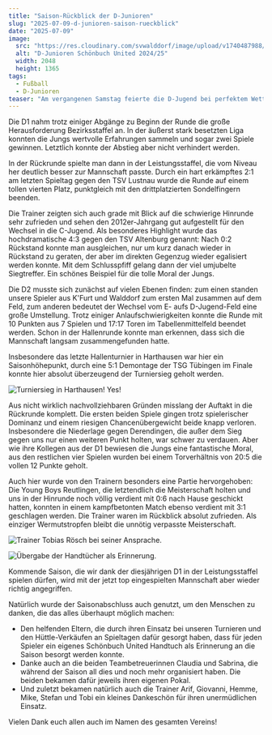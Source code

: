 ```yaml
---
title: "Saison-Rückblick der D-Junioren"
slug: "2025-07-09-d-junioren-saison-rueckblick"
date: "2025-07-09"
image:
  src: "https://res.cloudinary.com/svwalddorf/image/upload/v1740487988/2025-02-23-d-junioren-1_ixg654.jpg"
  alt: "D-Junioren Schönbuch United 2024/25"
  width: 2048
  height: 1365
tags:
  - Fußball
  - D-Junioren
teaser: "Am vergangenen Samstag feierte die D-Jugend bei perfektem Wetter ihren Saisonabschluss. Die Trainer zeigten sich sehr zufrieden mit der Entwicklung der Mannschaften und Spieler und ließen die Spielzeit Revue passieren"
---
```

Die D1 nahm trotz einiger Abgänge zu Beginn der Runde die große Herausforderung Bezirksstaffel an. In der äußerst stark besetzten Liga konnten die Jungs wertvolle Erfahrungen sammeln und sogar zwei Spiele gewinnen. Letztlich konnte der Abstieg aber nicht verhindert werden.

In der Rückrunde spielte man dann in der Leistungsstaffel, die vom Niveau her deutlich besser zur Mannschaft passte. Durch ein hart erkämpftes 2:1 am letzten Spieltag gegen den TSV Lustnau wurde die Runde auf einem tollen vierten Platz, punktgleich mit den drittplatzierten Sondelfingern beenden.

Die Trainer zeigten sich auch grade mit Blick auf die schwierige Hinrunde sehr zufrieden und sehen den 2012er-Jahrgang gut aufgestellt für den Wechsel in die C-Jugend. Als besonderes Highlight wurde das hochdramatische 4:3 gegen den TSV Altenburg genannt: Nach 0:2 Rückstand konnte man ausgleichen, nur um kurz danach wieder in Rückstand zu geraten, der aber im direkten Gegenzug wieder egalisiert werden konnte. Mit dem Schlusspfiff gelang dann der viel umjubelte Siegtreffer. Ein schönes Beispiel für die tolle Moral der Jungs.

Die D2 musste sich zunächst auf vielen Ebenen finden: zum einen standen unsere Spieler aus K'Furt und Walddorf zum ersten Mal zusammen auf dem Feld, zum anderen bedeutet der Wechsel vom E- aufs D-Jugend-Feld eine große Umstellung. Trotz einiger Anlaufschwierigkeiten konnte die Runde mit 10 Punkten aus 7 Spielen und 17:17 Toren im Tabellenmittelfeld beendet werden. Schon in der Hallenrunde konnte man erkennen, dass sich die Mannschaft langsam zusammengefunden hatte.

Insbesondere das letzte Hallenturnier in Harthausen war hier ein Saisonhöhepunkt, durch eine 5:1 Demontage der TSG Tübingen im Finale konnte hier absolut überzeugend der Turniersieg geholt werden.

![Turniersieg in Harthausen! Yes!](https://res.cloudinary.com/svwalddorf/image/upload/v1752044176/2025-07-09-D-Jugend-Sieg-Harthausen_sjyhri.jpg)

Aus nicht wirklich nachvollziehbaren Gründen misslang der Auftakt in die Rückrunde komplett. Die ersten beiden Spiele gingen trotz spielerischer Dominanz und einem riesigen Chancenübergewicht beide knapp verloren. Insbesondere die Niederlage gegen Derendingen, die außer dem Sieg gegen uns nur einen weiteren Punkt holten, war schwer zu verdauen. Aber wie ihre Kollegen aus der D1 bewiesen die Jungs eine fantastische Moral, aus den restlichen vier Spielen wurden bei einem Torverhältnis von 20:5 die vollen 12 Punkte geholt.

Auch hier wurde von den Trainern besonders eine Partie hervorgehoben: Die Young Boys Reutlingen, die letztendlich die Meisterschaft holten und uns in der Hinrunde noch völlig verdient mit 0:6 nach Hause geschickt hatten, konnten in einem kampfbetonten Match ebenso verdient mit 3:1 geschlagen werden. Die Trainer waren im Rückblick absolut zufrieden. Als einziger Wermutstropfen bleibt die unnötig verpasste Meisterschaft.

![Trainer Tobias Rösch bei seiner Ansprache.](https://res.cloudinary.com/svwalddorf/image/upload/v1752044175/2025-07-09-D-Jugend-Abschluss-1_ltrg7h.jpg)

![Übergabe der Handtücher als Erinnerung.](https://res.cloudinary.com/svwalddorf/image/upload/v1752044175/2025-07-09-D-Jugend-Abschluss-2_yrsism.jpg)

Kommende Saison, die wir dank der diesjährigen D1 in der Leistungsstaffel spielen dürfen, wird mit der jetzt top eingespielten Mannschaft aber wieder richtig angegriffen.

Natürlich wurde der Saisonabschluss auch genutzt, um den Menschen zu danken, die das alles überhaupt möglich machen:
* Den helfenden Eltern, die durch ihren Einsatz bei unseren Turnieren und den Hüttle-Verkäufen an Spieltagen dafür gesorgt haben, dass für jeden Spieler ein eigenes Schönbuch United Handtuch als Erinnerung an die Saison besorgt werden konnte.
* Danke auch an die beiden Teambetreuerinnen Claudia und Sabrina, die während der Saison all dies und noch mehr organisiert haben. Die beiden bekamen dafür jeweils ihren eigenen Pokal.
* Und zuletzt bekamen natürlich auch die Trainer Arif, Giovanni, Hemme, Mike, Stefan und Tobi ein kleines Dankeschön für ihren unermüdlichen Einsatz.

Vielen Dank euch allen auch im Namen des gesamten Vereins!
